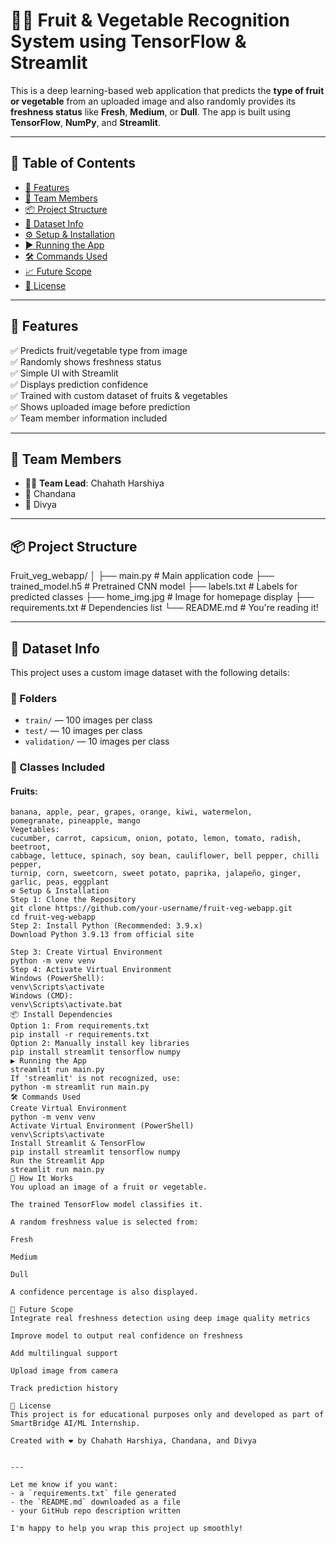 # 🥕🍎 Fruit & Vegetable Recognition System using TensorFlow & Streamlit

This is a deep learning-based web application that predicts the **type of fruit or vegetable** from an uploaded image and also randomly provides its **freshness status** like **Fresh**, **Medium**, or **Dull**. The app is built using **TensorFlow**, **NumPy**, and **Streamlit**.

---

## 📌 Table of Contents

- [🎯 Features](#-features)
- [👥 Team Members](#-team-members)
- [📦 Project Structure](#-project-structure)
- [🧠 Dataset Info](#-dataset-info)
- [⚙️ Setup & Installation](#-setup--installation)
- [▶️ Running the App](#️-running-the-app)
- [🛠 Commands Used](#-commands-used)
- [📈 Future Scope](#-future-scope)
- [📃 License](#-license)

---

## 🎯 Features

✅ Predicts fruit/vegetable type from image  
✅ Randomly shows freshness status  
✅ Simple UI with Streamlit  
✅ Displays prediction confidence  
✅ Trained with custom dataset of fruits & vegetables  
✅ Shows uploaded image before prediction  
✅ Team member information included  

---

## 👥 Team Members

- 👩‍💼 **Team Lead**: Chahath Harshiya  
- 👩 Chandana  
- 👩 Divya  

---

## 📦 Project Structure

Fruit_veg_webapp/
│
├── main.py # Main application code
├── trained_model.h5 # Pretrained CNN model
├── labels.txt # Labels for predicted classes
├── home_img.jpg # Image for homepage display
├── requirements.txt # Dependencies list
└── README.md # You're reading it!


---

## 🧠 Dataset Info

This project uses a custom image dataset with the following details:

### 🔸 Folders

- `train/` — 100 images per class  
- `test/` — 10 images per class  
- `validation/` — 10 images per class  

### 🔹 Classes Included

#### Fruits:
```text
banana, apple, pear, grapes, orange, kiwi, watermelon,
pomegranate, pineapple, mango
Vegetables:
cucumber, carrot, capsicum, onion, potato, lemon, tomato, radish, beetroot,
cabbage, lettuce, spinach, soy bean, cauliflower, bell pepper, chilli pepper,
turnip, corn, sweetcorn, sweet potato, paprika, jalapeño, ginger, garlic, peas, eggplant
⚙️ Setup & Installation
Step 1: Clone the Repository
git clone https://github.com/your-username/fruit-veg-webapp.git
cd fruit-veg-webapp
Step 2: Install Python (Recommended: 3.9.x)
Download Python 3.9.13 from official site

Step 3: Create Virtual Environment
python -m venv venv
Step 4: Activate Virtual Environment
Windows (PowerShell):
venv\Scripts\activate
Windows (CMD):
venv\Scripts\activate.bat
📦 Install Dependencies
Option 1: From requirements.txt
pip install -r requirements.txt
Option 2: Manually install key libraries
pip install streamlit tensorflow numpy
▶️ Running the App
streamlit run main.py
If 'streamlit' is not recognized, use:
python -m streamlit run main.py
🛠 Commands Used
Create Virtual Environment
python -m venv venv
Activate Virtual Environment (PowerShell)
venv\Scripts\activate
Install Streamlit & TensorFlow
pip install streamlit tensorflow numpy
Run the Streamlit App
streamlit run main.py
🧠 How It Works
You upload an image of a fruit or vegetable.

The trained TensorFlow model classifies it.

A random freshness value is selected from:

Fresh

Medium

Dull

A confidence percentage is also displayed.

🔮 Future Scope
Integrate real freshness detection using deep image quality metrics

Improve model to output real confidence on freshness

Add multilingual support

Upload image from camera

Track prediction history

📃 License
This project is for educational purposes only and developed as part of SmartBridge AI/ML Internship.

Created with ❤️ by Chahath Harshiya, Chandana, and Divya


---

Let me know if you want:
- a `requirements.txt` file generated
- the `README.md` downloaded as a file
- your GitHub repo description written

I'm happy to help you wrap this project up smoothly!

